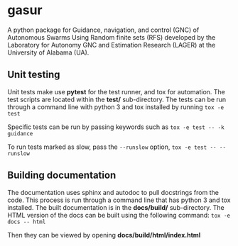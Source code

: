 # gasur
A python package for Guidance, navigation, and control (GNC) of Autonomous Swarms Using Random finite sets (RFS) developed by the Laboratory for Autonomy GNC and Estimation Research (LAGER) at the University of Alabama (UA).

## Unit testing
Unit tests make use **pytest** for the test runner, and tox for automation. The test scripts are located within the **test/** sub-directory.
The tests can be run through a command line with python 3 and tox installed by running
`tox -e test`

Specific tests can be run by passing keywords such as
`tox -e test -- -k guidance`

To run tests marked as slow, pass the `--runslow` option,
`tox -e test -- --runslow`

## Building documentation
The documentation uses sphinx and autodoc to pull docstrings from the code. This process is run through a command line that has python 3 and tox installed. The built documentation is in the **docs/build/** sub-directory.
The HTML version of the docs can be built using the following command:
`tox -e docs -- html`

Then they can be viewed by opening **docs/build/html/index.html**
